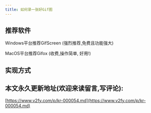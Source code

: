 ```yaml
---
title: 如何录一张好Gif图
---
```



## 推荐软件


Windows平台推荐GifScreen (强烈推荐,免费且功能强大)

MacOS平台推荐Gifox (收费,操作简单, 好用!)

## 实现方式



## 本文永久更新地址(欢迎来读留言,写评论):

[https://www.v2fy.com/p/kr-000054.md](https://www.v2fy.com/p/kr-000054.md)
